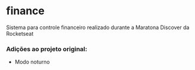 # finance
Sistema para controle financeiro realizado durante a Maratona Discover da Rocketseat

### Adições ao projeto original:

- Modo noturno
